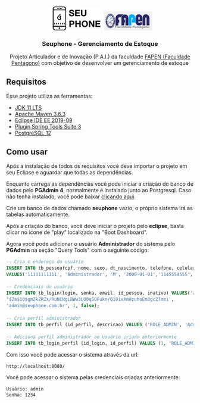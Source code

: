 <p align="center">
  <img src="/logo.png" alt="Seuphone Logo" />
  <a href="https://fapen.edu.br/" target="_blank"><img src="/logo_fapen.png" width=130 alt="Faculdade Pentágono Logo" /></a>
</p>

<h3 align="center">
  Seuphone - Gerenciamento de Estoque
</h3>

<p align="center">Projeto Articulador e de Inovação (P.A.I.) da faculdade <a href="https://fapen.edu.br/" target="_blank">FAPEN (Faculdade Pentágono)</a> com objetivo de desenvolver um gerenciamento de estoque</p>

##  Requisitos

Esse projeto utiliza as ferramentas:
- <a href="https://www.oracle.com/technetwork/java/javase/downloads/jdk11-downloads- 
5066655.html 
" target="_blank">JDK 11 LTS</a>
- <a href="https://www- 
us.apache.org/dist/maven/maven-3/3.6.3/binaries/apache-maven-3.6.3-bin.zip 
" target="_blank">Apache Maven 3.6.3</a>
- <a href="https://www.eclipse.org/downloads/packages/release/2019-09/r/eclipse-ide- 
enterprise-java-developers
" target="_blank">Eclipse IDE EE 2019-09</a>
- <a href="https://download.springsource.com/release/TOOLS/update/e4.13/" target="_blank">Plugin Spring Tools Suite 3</a>
- <a href="https://www.postgresql.org/download/" target="_blank">PostgreSQL 12</a>


##  Como usar

Após a instalação de todos os requisítos você deve importar o projeto em seu 
Eclipse e aguardar que todas as dependências.

Enquanto carrega as dependências você pode iniciar a criação do banco de dados pelo <b>PGAdmin 4</b>,
normalmente é instalado junto ao Postgresql. Caso não tenha instalado, você pode baixar <a href="https://www.pgadmin.org/download/" target="_blank">clicando aqui</a>.

Crie um banco de dados chamado <b>seuphone</b> vazio, o próprio sistema irá as tabelas automaticamente.

Após a criação do banco, você deve iniciar o projeto ṕelo <b>eclipse</b>, basta clicar no icone de "play" localizado na "Boot Dashboard".

Agora você pode adicionar o usuário <b>Administrador</b> do sistema pelo <b>PGAdmin</b> na seção "Query Tools" com o seguinte código:
```sql
-- Cria o endereço do usuário
INSERT INTO tb_pessoa(cpf, nome, sexo, dt_nascimento, telefone, celular) 
VALUES('11111111111', 'Administrador', 'M', '2000-01-01','1145554555', '11933333333');

-- Credenciais do usuário
INSERT INTO tb_login(login, senha, email, id_pessoa, inativo) VALUES('admin', 
'$2a$10$gmZkZRZx/RuNCNgLBWw3LO0qSOFukn/Q10ixXmHzuhoEm3gcZ7msi',
'admin@seuphone.com.br', 1, false);

-- Cria perfil administrador
INSERT INTO tb_perfil (id_perfil, descricao) VALUES ('ROLE_ADMIN', 'Administrador do Sistema');

-- Adiciona perfil administrador ao usuário criado anteriormente
INSERT INTO tb_login_perfil (id_login, id_perfil) VALUES (1, 'ROLE_ADMIN');
```

Com isso você pode acessar o sistema através da url:
```
http://localhost:8080/
```
Você pode acessar o sistema pelas credenciais criadas anteriormente:
```
Usuário: admin
Senha: 1234
```
